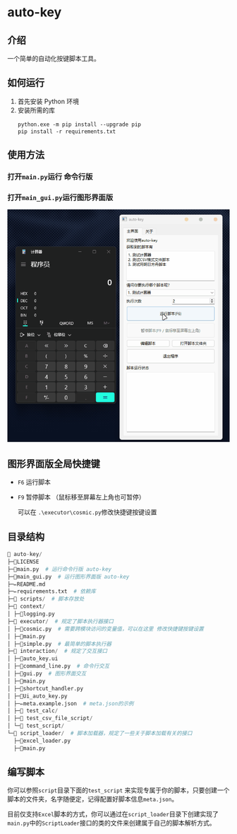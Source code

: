 # auto-key

## 介绍

一个简单的自动化按键脚本工具。

## 如何运行

1. 首先安装 Python 环境
2. 安装所需的库
   ```shell
   python.exe -m pip install --upgrade pip
   pip install -r requirements.txt
   ```

## 使用方法

### 打开`main.py`运行 命令行版

### 打开`main_gui.py`运行图形界面版

![alt text](assets/gui.gif)

## 图形界面版全局快捷键

- `F6` 运行脚本

- `F9` 暂停脚本 （鼠标移至屏幕左上角也可暂停）

  可以在 `.\executor\cosmic.py`修改快捷键按键设置

## 目录结构

```python
📁 auto-key/
├─📄LICENSE
├─📜main.py  # 运行命令行版 auto-key
├─📜main_gui.py  # 运行图形界面版 auto-key
├─✏️README.md
├─✏️requirements.txt  # 依赖库
├─📁 scripts/  # 脚本存放处
├─📁 context/
│ ├─📜logging.py
├─📁 executor/  # 规定了脚本执行器接口
│ ├─📜cosmic.py  # 需要跨模块访问的变量值，可以在这里 修改快捷键按键设置
│ ├─📜main.py
│ ├─📜simple.py  # 最简单的脚本执行器
├─📁 interaction/  # 规定了交互接口
│ ├─📄auto_key.ui
│ ├─📜command_line.py  # 命令行交互
│ ├─📜gui.py  # 图形界面交互
│ ├─📜main.py
│ ├─📜shortcut_handler.py
│ ├─📜Ui_auto_key.py
│ ├─✏️meta.example.json  # meta.json的示例
│ ├─📁 test_calc/
│ ├─📁 test_csv_file_script/
│ └─📁 test_script/
└─📁 script_loader/  # 脚本加载器，规定了一些关于脚本加载有关的接口
  ├─📜excel_loader.py
  ├─📜main.py
```

## 编写脚本

你可以参照`script`目录下面的`test_script`
来实现专属于你的脚本，只要创建一个脚本的文件夹，名字随便定，记得配置好脚本信息`meta.json`。

目前仅支持`Excel`脚本的方式，你可以通过在`script_loader`目录下创建实现了`main.py`中的`ScriptLoader`接口的类的文件来创建属于自己的脚本解析方式。
